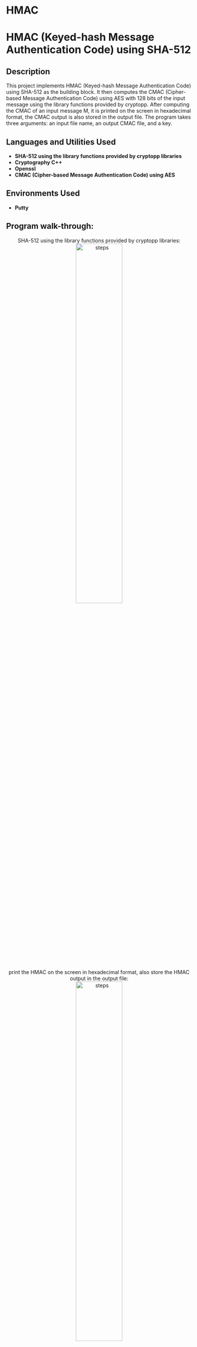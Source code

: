 # HMAC
<h1> HMAC (Keyed-hash Message Authentication Code) using SHA-512  </h1>



<h2>Description</h2>
 This project implements HMAC (Keyed-hash Message Authentication Code) using SHA-512 as the building block. It then computes the  CMAC (Cipher-based Message Authentication Code) using AES with 128 bits of the input message using the library functions provided by cryptopp. After computing the CMAC of an input message M, it is printed on the screen in hexadecimal format,  the CMAC output is also stored in 
the output file. The program takes three arguments: an input file name, an output CMAC file, and a key.  
<br />


<h2>Languages and Utilities Used</h2>

- <b>SHA-512 using the library functions provided by cryptopp libraries</b> 
- <b>Cryptography C++</b>
- <b>Openssl</b>
- <b> CMAC (Cipher-based Message Authentication Code) using AES</b>

<h2>Environments Used </h2>

- <b>Putty</b> 

<h2>Program walk-through:</h2>

<p align="center">
SHA-512 using the library functions provided by cryptopp libraries: <br/>
<img src="https://imgur.com/A4EqdnD.png" height="50%" width="50%" alt="steps"/>
<br />
<br />
print the HMAC on the screen in hexadecimal format, also store the HMAC output in the output file:  <br/>
<img src="https://imgur.com/ageIZvr.png" height="50%" width="50%" alt="steps"/>
<br />
<br />
the HMAC of the input messages is computed using openssl.the output HMAC computed is compared  with the HMAC computed 
using openssl for the same file with the same key to see if they are the same. ( HMAC of the input message is  computed  using diff for different files)
)  : <br/>
<img src="https://imgur.com/Q6pmSGK.png" height="80%" width="80%" alt="steps"/>
 <img src="https://imgur.com/lFb8Slk.png" height="80%" width="80%" alt="steps"/>
 <img src="https://imgur.com/IO36B78.png" height="80%" width="80%" alt="steps"/>
<br />
<br />
The  CMAC (Cipher-based Message Authentication Code) is  computed using AES with 128 bits of the input message using the library functions provided by cryptopp.:  <br/>
<img src="https://imgur.com/jcFDyed.png" height="50%" width="50%" alt="steps"/>
 
<br />
<br />
The CMAC of an input message M is computed and printed on the screen in hexadecimal format:  <br/>
<img src="https://imgur.com/nNNpmPX.png" height="80%" width="80%" alt="steps"/>
<img src="https://imgur.com/WMO9d03.png" height="80%" width="80%" alt="steps"/>
<img src="https://imgur.com/VJJCEp7.png" height="80%" width="80%" alt="steps"/>
<br />
<br />


<!--
 ```diff
- text in red
+ text in green
! text in orange
# text in gray
@@ text in purple (and bold)@@
```
--!>
